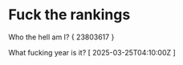 # Fuck the rankings

Who the hell am I?
{ 23803617 }

What fucking year is it?
[ 2025-03-25T04:10:00Z ]
